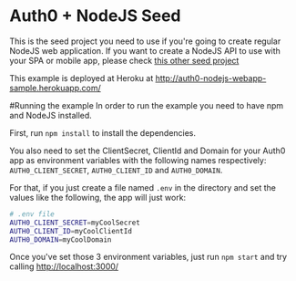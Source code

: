 # Auth0 + NodeJS Seed
This is the seed project you need to use if you're going to create regular NodeJS web application. If you want to create a NodeJS API to use with your SPA or mobile app, please check [this other seed project](https://github.com/auth0/node-auth0/tree/master/examples/nodejs-api)

This example is deployed at Heroku at http://auth0-nodejs-webapp-sample.herokuapp.com/

#Running the example
In order to run the example you need to have npm and NodeJS installed.

First, run `npm install` to install the dependencies.

You also need to set the ClientSecret, ClientId and Domain for your Auth0 app as environment variables with the following names respectively: `AUTH0_CLIENT_SECRET`, `AUTH0_CLIENT_ID` and `AUTH0_DOMAIN`.

For that, if you just create a file named `.env` in the directory and set the values like the following, the app will just work:

````bash
# .env file
AUTH0_CLIENT_SECRET=myCoolSecret
AUTH0_CLIENT_ID=myCoolClientId
AUTH0_DOMAIN=myCoolDomain
````

Once you've set those 3 environment variables, just run `npm start` and try calling [http://localhost:3000/](http://localhost:3000/)
